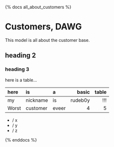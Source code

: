 {% docs all_about_customers %}
# Customers, DAWG

This model is all about the customer base.

## heading 2
### heading 3


here is a table...

here|is|a|basic|table
:-----------|:----|:-|-:|----:
my|nickname|is|rudeb0y|!!!
Worst|customer|eveer|4|5

 - / x
 - / y
 - / z

{% enddocs %}